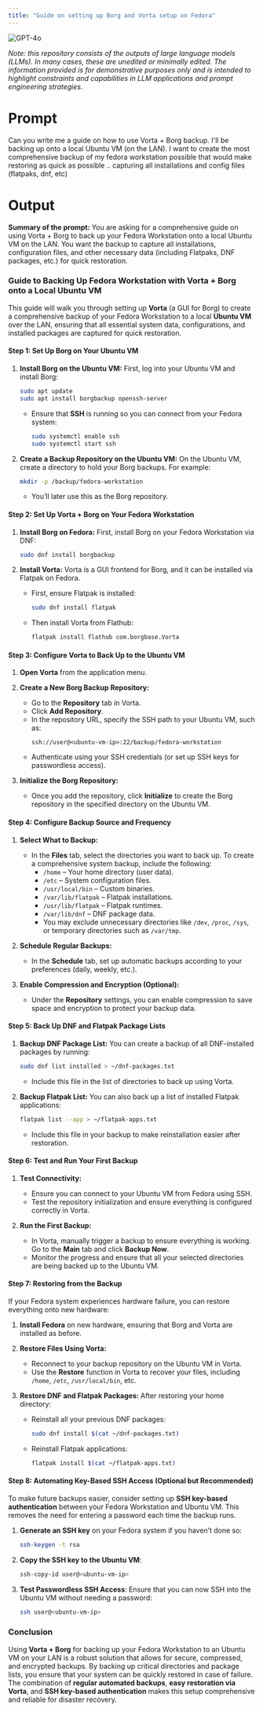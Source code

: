```yaml
---
title: "Guide on setting up Borg and Vorta setup on Fedora"
---
```

![GPT-4o](https://img.shields.io/badge/GPT--4o-3333FF?style=for-the-badge&logo=openai&logoColor=white)



*Note: this repository consists of the outputs of large language models (LLMs). In many cases, these are unedited or minimally edited. The information provided is for demonstrative purposes only and is intended to highlight constraints and capabilities in LLM applications and prompt engineering strategies.*


# Prompt
Can you write me a guide on how to use Vorta + Borg backup. I'll be backing up onto a local Ubuntu VM (on the LAN). I want to create the most comprehensive backup of my fedora workstation possible that would make restoring as quick as possible .. capturing all installations and config files (flatpaks, dnf, etc)

# Output
**Summary of the prompt:** You are asking for a comprehensive guide on using Vorta + Borg to back up your Fedora Workstation onto a local Ubuntu VM on the LAN. You want the backup to capture all installations, configuration files, and other necessary data (including Flatpaks, DNF packages, etc.) for quick restoration.

### **Guide to Backing Up Fedora Workstation with Vorta + Borg onto a Local Ubuntu VM**

This guide will walk you through setting up **Vorta** (a GUI for Borg) to create a comprehensive backup of your Fedora Workstation to a local **Ubuntu VM** over the LAN, ensuring that all essential system data, configurations, and installed packages are captured for quick restoration.

#### **Step 1: Set Up Borg on Your Ubuntu VM**

1. **Install Borg on the Ubuntu VM:**
   First, log into your Ubuntu VM and install Borg:
   ```bash
   sudo apt update
   sudo apt install borgbackup openssh-server
   ```
   - Ensure that **SSH** is running so you can connect from your Fedora system:
     ```bash
     sudo systemctl enable ssh
     sudo systemctl start ssh
     ```

2. **Create a Backup Repository on the Ubuntu VM:**
   On the Ubuntu VM, create a directory to hold your Borg backups. For example:
   ```bash
   mkdir -p /backup/fedora-workstation
   ```
   - You’ll later use this as the Borg repository.

#### **Step 2: Set Up Vorta + Borg on Your Fedora Workstation**

1. **Install Borg on Fedora:**
   First, install Borg on your Fedora Workstation via DNF:
   ```bash
   sudo dnf install borgbackup
   ```

2. **Install Vorta:**
   Vorta is a GUI frontend for Borg, and it can be installed via Flatpak on Fedora.
   - First, ensure Flatpak is installed:
     ```bash
     sudo dnf install flatpak
     ```
   - Then install Vorta from Flathub:
     ```bash
     flatpak install flathub com.borgbase.Vorta
     ```

#### **Step 3: Configure Vorta to Back Up to the Ubuntu VM**

1. **Open Vorta** from the application menu.

2. **Create a New Borg Backup Repository:**
   - Go to the **Repository** tab in Vorta.
   - Click **Add Repository**.
   - In the repository URL, specify the SSH path to your Ubuntu VM, such as:
     ```
     ssh://user@<ubuntu-vm-ip>:22/backup/fedora-workstation
     ```
   - Authenticate using your SSH credentials (or set up SSH keys for passwordless access).

3. **Initialize the Borg Repository:**
   - Once you add the repository, click **Initialize** to create the Borg repository in the specified directory on the Ubuntu VM.

#### **Step 4: Configure Backup Source and Frequency**

1. **Select What to Backup:**
   - In the **Files** tab, select the directories you want to back up. To create a comprehensive system backup, include the following:
     - `/home` – Your home directory (user data).
     - `/etc` – System configuration files.
     - `/usr/local/bin` – Custom binaries.
     - `/var/lib/flatpak` – Flatpak installations.
     - `/usr/lib/flatpak` – Flatpak runtimes.
     - `/var/lib/dnf` – DNF package data.
     - You may exclude unnecessary directories like `/dev`, `/proc`, `/sys`, or temporary directories such as `/var/tmp`.
  
2. **Schedule Regular Backups:**
   - In the **Schedule** tab, set up automatic backups according to your preferences (daily, weekly, etc.).

3. **Enable Compression and Encryption (Optional):**
   - Under the **Repository** settings, you can enable compression to save space and encryption to protect your backup data.

#### **Step 5: Back Up DNF and Flatpak Package Lists**

1. **Backup DNF Package List:**
   You can create a backup of all DNF-installed packages by running:
   ```bash
   sudo dnf list installed > ~/dnf-packages.txt
   ```
   - Include this file in the list of directories to back up using Vorta.

2. **Backup Flatpak List:**
   You can also back up a list of installed Flatpak applications:
   ```bash
   flatpak list --app > ~/flatpak-apps.txt
   ```
   - Include this file in your backup to make reinstallation easier after restoration.

#### **Step 6: Test and Run Your First Backup**

1. **Test Connectivity:**
   - Ensure you can connect to your Ubuntu VM from Fedora using SSH.
   - Test the repository initialization and ensure everything is configured correctly in Vorta.

2. **Run the First Backup:**
   - In Vorta, manually trigger a backup to ensure everything is working. Go to the **Main** tab and click **Backup Now**.
   - Monitor the progress and ensure that all your selected directories are being backed up to the Ubuntu VM.

#### **Step 7: Restoring from the Backup**

If your Fedora system experiences hardware failure, you can restore everything onto new hardware:

1. **Install Fedora** on new hardware, ensuring that Borg and Vorta are installed as before.

2. **Restore Files Using Vorta:**
   - Reconnect to your backup repository on the Ubuntu VM in Vorta.
   - Use the **Restore** function in Vorta to recover your files, including `/home`, `/etc`, `/usr/local/bin`, etc.

3. **Restore DNF and Flatpak Packages:**
   After restoring your home directory:
   - Reinstall all your previous DNF packages:
     ```bash
     sudo dnf install $(cat ~/dnf-packages.txt)
     ```
   - Reinstall Flatpak applications:
     ```bash
     flatpak install $(cat ~/flatpak-apps.txt)
     ```

#### **Step 8: Automating Key-Based SSH Access (Optional but Recommended)**

To make future backups easier, consider setting up **SSH key-based authentication** between your Fedora Workstation and Ubuntu VM. This removes the need for entering a password each time the backup runs.

1. **Generate an SSH key** on your Fedora system if you haven’t done so:
   ```bash
   ssh-keygen -t rsa
   ```

2. **Copy the SSH key to the Ubuntu VM**:
   ```bash
   ssh-copy-id user@<ubuntu-vm-ip>
   ```

3. **Test Passwordless SSH Access**:
   Ensure that you can now SSH into the Ubuntu VM without needing a password:
   ```bash
   ssh user@<ubuntu-vm-ip>
   ```

### **Conclusion**

Using **Vorta + Borg** for backing up your Fedora Workstation to an Ubuntu VM on your LAN is a robust solution that allows for secure, compressed, and encrypted backups. By backing up critical directories and package lists, you ensure that your system can be quickly restored in case of failure. The combination of **regular automated backups**, **easy restoration via Vorta**, and **SSH key-based authentication** makes this setup comprehensive and reliable for disaster recovery.